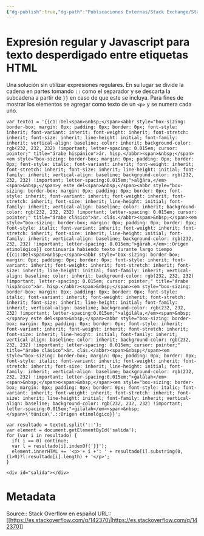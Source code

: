 ```yaml
---
{"dg-publish":true,"dg-path":"Publicaciones Externas/Stack Exchange/Stack Overflow en español/es.stackoverflow.com-142370.md","permalink":"/publicaciones-externas/stack-exchange/stack-overflow-en-espanol/es-stackoverflow-com-142370/","title":"Expresión regular y Javascript para texto desperdigado entre etiquetas HTML","hide":true,"noteIcon":"\"0\"","created":"2024-04-03T12:49:10.626-06:00","updated":"2024-04-05T16:43:53.098-06:00"}
---
```


# Expresión regular y Javascript para texto desperdigado entre etiquetas HTML

Una solución sin utilizar expresiones regulares. En su lugar se divide la cadena en partes tomando `::` como el separador y se descarta la subcadena  a partir de `}}` en caso de que este se incluya. Para fines de mostrar los elementos se agregar como texto de un `<p>` y se numera cada uno.


<!-- begin snippet: js hide: false console: true babel: false -->

<!-- language: lang-js -->

    var texto1 = '{{c1::Del<span>&nbsp;</span><abbr style="box-sizing: border-box; margin: 0px; padding: 0px; border: 0px; font-style: inherit; font-variant: inherit; font-weight: inherit; font-stretch: inherit; font-size: inherit; line-height: initial; font-family: inherit; vertical-align: baseline; color: inherit; background-color: rgb(232, 232, 232) !important; letter-spacing: 0.015em; cursor: pointer;" title="árabe hispánico">ár. hisp.</abbr><span>&nbsp;</span><em style="box-sizing: border-box; margin: 0px; padding: 0px; border: 0px; font-style: italic; font-variant: inherit; font-weight: inherit; font-stretch: inherit; font-size: inherit; line-height: initial; font-family: inherit; vertical-align: baseline; background-color: rgb(232, 232, 232) !important; letter-spacing:0.015em;">alḡára,</em><span>&nbsp;</span>y este del<span>&nbsp;</span><abbr style="box-sizing: border-box; margin: 0px; padding: 0px; border: 0px; font-style: inherit; font-variant: inherit; font-weight: inherit; font-stretch: inherit; font-size: inherit; line-height: initial; font-family: inherit; vertical-align: baseline; color: inherit; background-color: rgb(232, 232, 232) !important; letter-spacing: 0.015em; cursor: pointer;" title="árabe clásico">ár. clás.</abbr><span>&nbsp;</span><em style="box-sizing: border-box; margin: 0px; padding: 0px; border: 0px; font-style: italic; font-variant: inherit; font-weight: inherit; font-stretch: inherit; font-size: inherit; line-height: initial; font-family: inherit; vertical-align: baseline; background-color: rgb(232, 232, 232) !important; letter-spacing: 0.015em;">ḡārah.</em>::Origen etimológico}} continuaría habiendo texto durante largo tiempo {{c1::Del<span>&nbsp;</span><abbr style="box-sizing: border-box; margin: 0px; padding: 0px; border: 0px; font-style: inherit; font-variant: inherit; font-weight: inherit; font-stretch: inherit; font-size: inherit; line-height: initial; font-family: inherit; vertical-align: baseline; color: inherit; background-color: rgb(232, 232, 232) !important; letter-spacing: 0.015em; cursor: pointer;" title="árabe hispánico">ár. hisp.</abbr><span>&nbsp;</span><em style="box-sizing: border-box; margin: 0px; padding: 0px; border: 0px; font-style: italic; font-variant: inherit; font-weight: inherit; font-stretch: inherit; font-size: inherit; line-height: initial; font-family: inherit; vertical-align: baseline; background-color: rgb(232, 232, 232) !important; letter-spacing:0.015em;">alḡilála,</em><span>&nbsp;</span>y este del<span>&nbsp;</span><abbr style="box-sizing: border-box; margin: 0px; padding: 0px; border: 0px; font-style: inherit; font-variant: inherit; font-weight: inherit; font-stretch: inherit; font-size: inherit; line-height: initial; font-family: inherit; vertical-align: baseline; color: inherit; background-color: rgb(232, 232, 232) !important; letter-spacing: 0.015em; cursor: pointer;" title="árabe clásico">ár. clás.</abbr><span>&nbsp;</span><em style="box-sizing: border-box; margin: 0px; padding: 0px; border: 0px; font-style: italic; font-variant: inherit; font-weight: inherit; font-stretch: inherit; font-size: inherit; line-height: initial; font-family: inherit; vertical-align: baseline; background-color: rgb(232, 232, 232) !important; letter-spacing:0.015em;">ḡalālah</em><span>&nbsp;</span>o<span>&nbsp;</span><em style="box-sizing: border-box; margin: 0px; padding: 0px; border: 0px; font-style: italic; font-variant: inherit; font-weight: inherit; font-stretch: inherit; font-size: inherit; line-height: initial; font-family: inherit; vertical-align: baseline; background-color: rgb(232, 232, 232) !important; letter-spacing:0.015em;">ḡilālah</em><span>&nbsp;</span>\'túnica\'.::Origen etimológico}}';

    var resultado = texto1.split('::');
    var element = document.getElementById('salida');
    for (var i in resultado) {
      if( i == 0) continue;
      var l = resultado[i].indexOf('}}');
      element.innerHTML += '<p>'+ i +': ' + resultado[i].substring(0,(l>0)?l:resultado[i].length) + '</p>'; 
    }
    

<!-- language: lang-html -->

    <div id="salida"></div>

<!-- end snippet -->



# Metadata
Source:: Stack Overflow en español
URL:: [[https://es.stackoverflow.com/q/142370\|https://es.stackoverflow.com/q/142370]]

